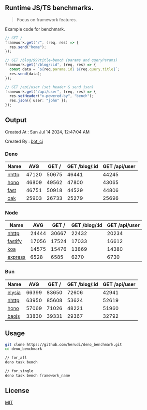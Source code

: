 ## Runtime JS/TS benchmarks.

> Focus on framework features.

Example code for benchmark.
```ts
// GET /
framework.get("/", (req, res) => {
  res.send("home");
});

// GET /blog/99?title=bench (params and queryParams)
framework.get("/blog/:id", (req, res) => {
  const data = `${req.params.id} ${req.query.title}`;
  res.send(data);
});

// GET /api/user (set header & send json)
framework.get("/api/user", (req, res) => {
  res.setHeader("x-powered-by", "bench");
  res.json({ user: "john" });
});
```

## Output
Created At : Sun Jul 14 2024, 12:47:04 AM

Created By : [bot_ci](https://github.com/herudi/deno_benchmarks/commits?author=github-actions%5Bbot%5D)


### Deno
|Name|AVG|GET /|GET /blog/:id|GET /api/user|
|----|----|----|----|----|
|[nhttp](https://github.com/nhttp/nhttp)|47120|50675|46441|44245|
|[hono](https://github.com/honojs/hono)|46809|49562|47800|43065|
|[fast](https://github.com/danteissaias/fast)|46751|50918|44529|44806|
|[oak](https://github.com/oakserver/oak)|25903|26733|25279|25696|
  


### Node
|Name|AVG|GET /|GET /blog/:id|GET /api/user|
|----|----|----|----|----|
|[nhttp](https://github.com/nhttp/nhttp)|24444|30667|22432|20234|
|[fastify](https://github.com/fastify/fastify)|17056|17524|17033|16612|
|[koa](https://github.com/koajs/koa)|14575|15476|13869|14380|
|[express](https://github.com/expressjs/express)|6528|6585|6270|6730|
  


### Bun
|Name|AVG|GET /|GET /blog/:id|GET /api/user|
|----|----|----|----|----|
|[elysia](https://github.com/elysiajs/elysia)|66399|83650|72606|42941|
|[nhttp](https://github.com/nhttp/nhttp)|63950|85608|53624|52619|
|[hono](https://github.com/honojs/hono)|57069|71026|48221|51960|
|[baojs](https://github.com/mattreid1/baojs)|33830|39331|29367|32792|
  



## Usage

```bash
git clone https://github.com/herudi/deno_benchmark.git
cd deno_benchmark

// for_all
deno task bench

// for_single
deno task bench framework_name
```

## License

[MIT](LICENSE)

